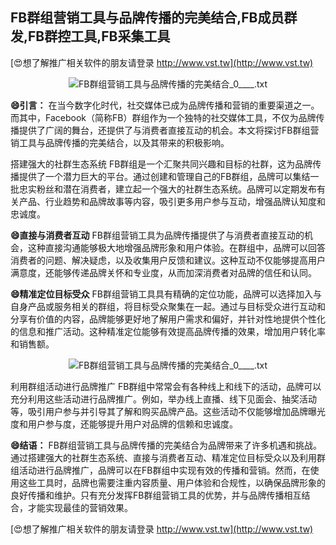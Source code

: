 ## **FB群组营销工具与品牌传播的完美结合,FB成员群发,FB群控工具,FB采集工具**

[😍想了解推广相关软件的朋友请登录 http://www.vst.tw](http://www.vst.tw)

 <center><img src="https://vst.tw/MP4/tuiguang/png/0.png" alt="FB群组营销工具与品牌传播的完美结合_0____.txt"></center>

**😄引言：**
在当今数字化时代，社交媒体已成为品牌传播和营销的重要渠道之一。而其中，Facebook（简称FB）群组作为一个独特的社交媒体工具，不仅为品牌传播提供了广阔的舞台，还提供了与消费者直接互动的机会。本文将探讨FB群组营销工具与品牌传播的完美结合，以及其带来的积极影响。

搭建强大的社群生态系统
FB群组是一个汇聚共同兴趣和目标的社群，这为品牌传播提供了一个潜力巨大的平台。通过创建和管理自己的FB群组，品牌可以集结一批忠实粉丝和潜在消费者，建立起一个强大的社群生态系统。品牌可以定期发布有关产品、行业趋势和品牌故事等内容，吸引更多用户参与互动，增强品牌认知度和忠诚度。

**😄直接与消费者互动**
FB群组营销工具为品牌传播提供了与消费者直接互动的机会，这种直接沟通能够极大地增强品牌形象和用户体验。在群组中，品牌可以回答消费者的问题、解决疑虑，以及收集用户反馈和建议。这种互动不仅能够提高用户满意度，还能够传递品牌关怀和专业度，从而加深消费者对品牌的信任和认同。

**😄精准定位目标受众**
FB群组营销工具具有精确的定位功能，品牌可以选择加入与自身产品或服务相关的群组，将目标受众聚集在一起。通过与目标受众进行互动和分享有价值的内容，品牌能够更好地了解用户需求和偏好，并针对性地提供个性化的信息和推广活动。这种精准定位能够有效提高品牌传播的效果，增加用户转化率和销售额。

 <center><img src="https://vst.tw/MP4/tuiguang/png/7.png" alt="FB群组营销工具与品牌传播的完美结合_0____.txt"></center>

利用群组活动进行品牌推广
FB群组中常常会有各种线上和线下的活动，品牌可以充分利用这些活动进行品牌推广。例如，举办线上直播、线下见面会、抽奖活动等，吸引用户参与并引导其了解和购买品牌产品。这些活动不仅能够增加品牌曝光度和用户参与度，还能够提升用户对品牌的信赖和忠诚度。

**😄结语：**
FB群组营销工具与品牌传播的完美结合为品牌带来了许多机遇和挑战。通过搭建强大的社群生态系统、直接与消费者互动、精准定位目标受众以及利用群组活动进行品牌推广，品牌可以在FB群组中实现有效的传播和营销。然而，在使用这些工具时，品牌也需要注重内容质量、用户体验和合规性，以确保品牌形象的良好传播和维护。只有充分发挥FB群组营销工具的优势，并与品牌传播相互结合，才能实现最佳的营销效果。

[😍想了解推广相关软件的朋友请登录 http://www.vst.tw](http://www.vst.tw)



